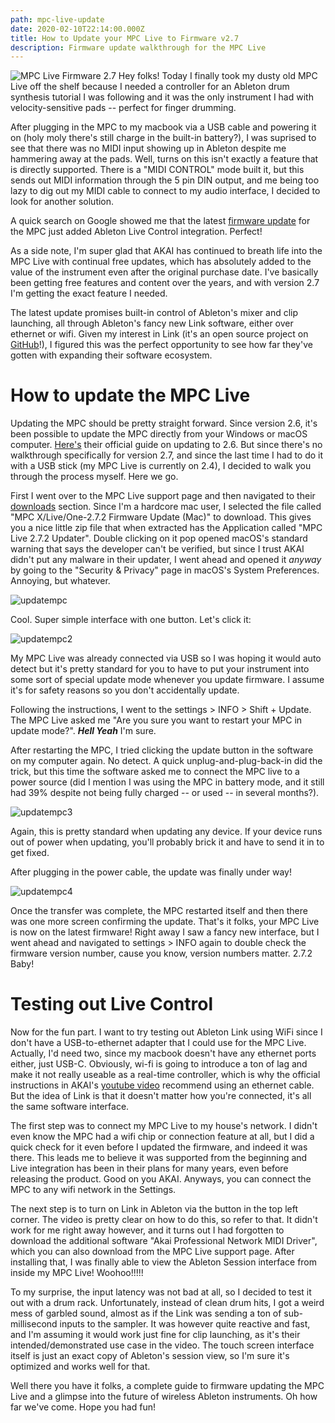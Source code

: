```yaml
---
path: mpc-live-update
date: 2020-02-10T22:14:00.000Z
title: How to Update your MPC Live to Firmware v2.7
description: Firmware update walkthrough for the MPC Live
---
```

![MPC Live Firmware 2.7](https://d1jtxvnvoxswj8.cloudfront.net/wysiwyg/akai-pro/news/Force_MPC_Ableton_Web_Banner.jpg)
Hey folks! Today I finally took my dusty old MPC Live off the shelf because I needed a controller for an Ableton drum synthesis tutorial I was following and it was the only instrument I had with velocity-sensitive pads -- perfect for finger drumming.

After plugging in the MPC to my macbook via a USB cable and powering it on (holy moly there's still charge in the built-in battery?), I was suprised to see that there was no MIDI input showing up in Ableton despite me hammering away at the pads. Well, turns on this isn't exactly a feature that is directly supported. There is a "MIDI CONTROL" mode built it, but this sends out MIDI information through the 5 pin DIN output, and me being too lazy to dig out my MIDI cable to connect to my audio interface, I decided to look for another solution.

A quick search on Google showed me that the latest [firmware update](https://www.akaipro.com/newsflash-ableton-live-integration) for the MPC just added Ableton Live Control integration. Perfect! 

As a side note, I'm super glad that AKAI has continued to breath life into the MPC Live with continual free updates, which has absolutely added to the value of the instrument even after the original purchase date. I've basically been getting free features and content over the years, and with version 2.7 I'm getting the exact feature I needed. 

The latest update promises built-in control of Ableton's mixer and clip launching, all through Ableton's fancy new Link software, either over ethernet or wifi. Given my interest in Link (it's an open source project on [GitHub](https://github.com/Ableton/link)!), I figured this was the perfect opportunity to see how far they've gotten with expanding their software ecosystem.

# How to update the MPC Live
Updating the MPC should be pretty straight forward. Since version 2.6, it's been possible to update the MPC directly from your Windows or macOS computer. [Here's](https://www.akaipro.com/kb/akai-pro-mpc-x-and-mpc-live-firmware-update-2-6-walkthrough#COMPUTER) their official guide on updating to 2.6. But since there's no walkthrough specifically for version 2.7, and since the last time I had to do it with a USB stick (my MPC Live is currently on 2.4), I decided to walk you through the process myself. Here we go.

First I went over to the MPC Live support page and then navigated to their [downloads](https://www.akaipro.com/mpc-live) section. Since I'm a hardcore mac user, I selected the file called "MPC X/Live/One-2.7.2 Firmware Update (Mac)" to download. This gives you a nice little zip file that when extracted has the Application called "MPC Live 2.7.2 Updater". Double clicking on it pop opened macOS's standard warning that says the developer can't be verified, but since I trust AKAI didn't put any malware in their updater, I went ahead and opened it *anyway* by going to the "Security & Privacy" page in macOS's System Preferences. Annoying, but whatever.

![updatempc](/assets/updatempc.png)

Cool. Super simple interface with one button. Let's click it:

![updatempc2](/assets/updatempc2.png)

My MPC Live was already connected via USB so I was hoping it would auto detect but it's pretty standard for you to have to put your instrument into some sort of special update mode whenever you update firmware. I assume it's for safety reasons so you don't accidentally update.

Following the instructions, I went to the settings > INFO > Shift + Update. The MPC Live asked me "Are you sure you want to restart your MPC in update mode?". ***Hell Yeah*** I'm sure. 

After restarting the MPC, I tried clicking the update button in the software on my computer again. No detect. A quick unplug-and-plug-back-in did the trick, but this time the software asked me to connect the MPC live to a power source (did I mention I was using the MPC in battery mode, and it still had 39% despite not being fully charged -- or used -- in several months?).

![updatempc3](/assets/updatempc3.png)

Again, this is pretty standard when updating any device. If your device runs out of power when updating, you'll probably brick it and have to send it in to get fixed.

After plugging in the power cable, the update was finally under way!

![updatempc4](/assets/updatempc4.png)

 Once the transfer was complete, the MPC restarted itself and then there was one more screen confirming the update. That's it folks, your MPC Live is now on the latest firmware! Right away I saw a fancy new interface, but I went ahead and navigated to settings > INFO again to double check the firmware version number, cause you know, version numbers matter. 2.7.2 Baby!

# Testing out Live Control
Now for the fun part. I want to try testing out Ableton Link using WiFi since I don't have a USB-to-ethernet adapter that I could use for the MPC Live. Actually, I'd need two, since my macbook doesn't have any ethernet ports either, just USB-C. Obviously, wi-fi is going to introduce a ton of lag and make it not really useable as a real-time controller, which is why the official instructions in AKAI's [youtube video](https://www.youtube.com/watch?v=hY2PRqZLHos) recommend using an ethernet cable. But the idea of Link is that it doesn't matter how you're connected, it's all the same software interface.

The first step was to connect my MPC Live to my house's network. I didn't even know the MPC had a wifi chip or connection feature at all, but I did a quick check for it even before I updated the firmware, and indeed it was there. This leads me to believe it was supported from the beginning and Live integration has been in their plans for many years, even before releasing the product. Good on you AKAI. Anyways, you can connect the MPC to any wifi network in the Settings.

The next step is to turn on Link in Ableton via the button in the top left corner. The video is pretty clear on how to do this, so refer to that. It didn't work for me right away however, and it turns out I had forgotten to download the additional software "Akai Professional Network MIDI Driver", which you can also download from the MPC Live support page. After installing that, I was finally able to view the Ableton Session interface from inside my MPC Live! Woohoo!!!!! 

To my surprise, the input latency was not bad at all, so I decided to test it out with a drum rack. Unfortunately, instead of clean drum hits, I got a weird mess of garbled sound, almost as if the Link was sending a ton of sub-millisecond inputs to the sampler. It was however quite reactive and fast, and I'm assuming it would work just fine for clip launching, as it's their intended/demonstrated use case in the video. The touch screen interface itself is just an exact copy of Ableton's session view, so I'm sure it's optimized and works well for that.

Well there you have it folks, a complete guide to firmware updating the MPC Live and a glimpse into the future of wireless Ableton instruments. Oh how far we've come. Hope you had fun!
